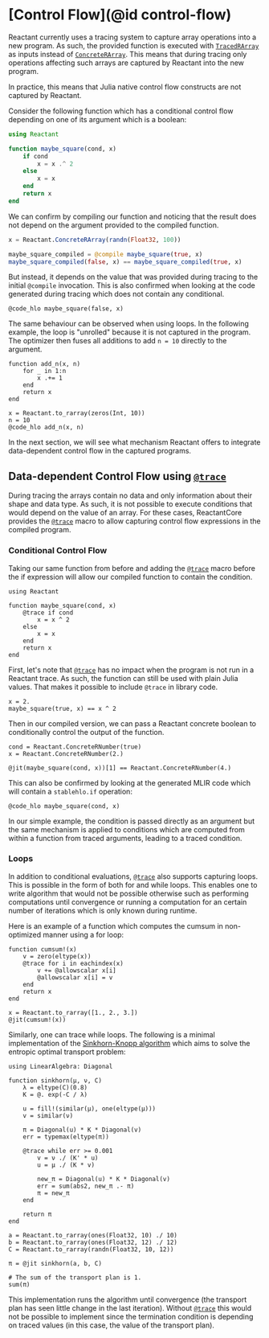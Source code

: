 # [Control Flow](@id control-flow)

Reactant currently uses a tracing system to capture array operations into a new
program. As such, the provided function is executed with [`TracedRArray`](@ref)
as inputs instead of [`ConcreteRArray`](@ref). This means that during tracing
only operations affecting such arrays are captured by Reactant into the new
program.

In practice, this means that Julia native control flow constructs are not
captured by Reactant.

Consider the following function which has a conditional control flow depending
on one of its argument which is a boolean:

```julia
using Reactant

function maybe_square(cond, x)
    if cond
        x = x .^ 2
    else
        x = x
    end
    return x
end
```

We can confirm by compiling our function and noticing that the result does not
depend on the argument provided to the compiled function.

```julia
x = Reactant.ConcreteRArray(randn(Float32, 100))

maybe_square_compiled = @compile maybe_square(true, x)
maybe_square_compiled(false, x) == maybe_square_compiled(true, x)
```

But instead, it depends on the value that was provided during tracing to the
initial `@compile` invocation. This is also confirmed when looking at the
code generated during tracing which does not contain any conditional.

```@example control_flow_tutorial
@code_hlo maybe_square(false, x)
```

The same behaviour can be observed when using loops. In the following example,
the loop is "unrolled" because it is not captured in the program. The optimizer
then fuses all additions to add `n = 10` directly to the argument.

```@example control_flow_tutorial
function add_n(x, n)
    for _ in 1:n
        x .+= 1
    end
    return x
end

x = Reactant.to_rarray(zeros(Int, 10))
n = 10
@code_hlo add_n(x, n)
```

In the next section, we will see what mechanism Reactant offers to integrate
data-dependent control flow in the captured programs.

## Data-dependent Control Flow using [`@trace`](@ref)

During tracing the arrays contain no data and only information about their shape
and data type. As such, it is not possible to execute conditions that would
depend on the value of an array. For these cases, ReactantCore provides the
[`@trace`](@ref) macro to allow capturing control flow expressions in the
compiled program.

### Conditional Control Flow

Taking our same function from before and adding the [`@trace`](@ref) macro
before the if expression will allow our compiled function to contain the
condition.

```@example control_flow_tutorial
using Reactant

function maybe_square(cond, x)
    @trace if cond
        x = x ^ 2
    else
        x = x
    end
    return x
end
```

First, let's note that [`@trace`](@ref) has no impact when the program is not
run in a Reactant trace. As such, the function can still be used with plain
Julia values. That makes it possible to include `@trace` in library code.

```@example control_flow_tutorial
x = 2.
maybe_square(true, x) == x ^ 2
```

Then in our compiled version, we can pass a Reactant concrete boolean to
conditionally control the output of the function.

```@example control_flow_tutorial
cond = Reactant.ConcreteRNumber(true)
x = Reactant.ConcreteRNumber(2.)

@jit(maybe_square(cond, x))[1] == Reactant.ConcreteRNumber(4.)
```

This can also be confirmed by looking at the generated MLIR code which
will contain a `stablehlo.if` operation:

```@example control_flow_tutorial
@code_hlo maybe_square(cond, x)
```

In our simple example, the condition is passed directly as an argument but
the same mechanism is applied to conditions which are computed from within
a function from traced arguments, leading to a traced condition.

### Loops

In addition to conditional evaluations, [`@trace`](@ref) also supports capturing
loops. This is possible in the form of both for and while loops.
This enables one to write algorithm that would not be possible otherwise such as
performing computations until convergence or running a computation for an certain
number of iterations which is only known during runtime. 

Here is an example of a function which computes the cumsum in non-optimized manner
using a for loop:

```@example control_flow_tutorial
function cumsum!(x)
    v = zero(eltype(x))
    @trace for i in eachindex(x)
        v += @allowscalar x[i]
        @allowscalar x[i] = v
    end
    return x
end

x = Reactant.to_rarray([1., 2., 3.])
@jit(cumsum!(x)) 
```

Similarly, one can trace while loops. The following is a minimal implementation of the
[Sinkhorn-Knopp algorithm]() which aims to solve the entropic optimal transport problem:

```@example control_flow_tutorial
using LinearAlgebra: Diagonal

function sinkhorn(μ, ν, C)
    λ = eltype(C)(0.8)
    K = @. exp(-C / λ)

    u = fill!(similar(μ), one(eltype(μ)))
    v = similar(ν)

    π = Diagonal(u) * K * Diagonal(v)
    err = typemax(eltype(π))

    @trace while err >= 0.001
        v = ν ./ (K' * u)
        u = μ ./ (K * v)

        new_π = Diagonal(u) * K * Diagonal(v)
        err = sum(abs2, new_π .- π)
        π = new_π
    end

    return π
end

a = Reactant.to_rarray(ones(Float32, 10) ./ 10)
b = Reactant.to_rarray(ones(Float32, 12) ./ 12)
C = Reactant.to_rarray(randn(Float32, 10, 12))

π = @jit sinkhorn(a, b, C)

# The sum of the transport plan is 1.
sum(π)
```

This implementation runs the algorithm until convergence (the transport plan has seen little change in the last iteration). Without [`@trace`](@ref) this would not be possible to implement since the termination condition is depending on traced values (in this case, the value of the transport plan).
